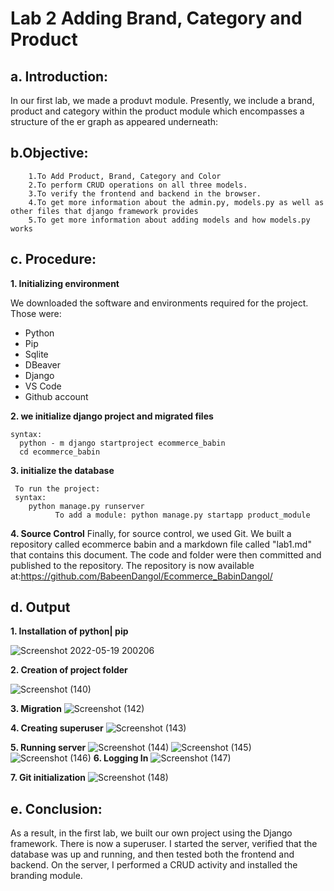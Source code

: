 # Lab 2 Adding Brand, Category and Product


  ## a. Introduction:
  
  In our first lab, we made a produvt module. Presently, we include a brand, product and category within the product module which encompasses a structure of the er graph as appeared underneath:
 
  
   ## b.Objective: 
 
        1.To Add Product, Brand, Category and Color
        2.To perform CRUD operations on all three models.  
        3.To verify the frontend and backend in the browser. 
        4.To get more information about the admin.py, models.py as well as other files that django framework provides
        5.To get more information about adding models and how models.py works

  ## c. Procedure:

**1. Initializing environment**

  We downloaded the software and environments required for the project. Those were:
  * Python
  * Pip
  * Sqlite
  * DBeaver
  * Django
  * VS Code
  * Github account

**2. we initialize django project and migrated files**

    syntax:
      python - m django startproject ecommerce_babin
      cd ecommerce_babin
      
      
 **3. initialize the database** 
 
     To run the project: 
     syntax:              
        python manage.py runserver
              To add a module: python manage.py startapp product_module
              
  **4. Source Control**
Finally, for source control, we used Git. We built a repository called ecommerce babin and a markdown file called "lab1.md" that contains this document. The code and folder were then committed and published to the repository. The repository is now available at:https://github.com/BabeenDangol/Ecommerce_BabinDangol/
  ## d. Output
  **1. Installation of python| pip**
  
  ![Screenshot 2022-05-19 200206](https://user-images.githubusercontent.com/104016877/169320792-2c6f79fe-bdcb-4f56-88a7-1e2d1819bb6d.jpg)
  
 **2. Creation of project folder**
  
  ![Screenshot (140)](https://user-images.githubusercontent.com/104016877/169320992-2c80e80c-dad7-4f71-88be-e6ae7e789b47.png)
  
  **3. Migration**
  ![Screenshot (142)](https://user-images.githubusercontent.com/104016877/169321145-4962e6da-7c1e-4cc4-ae5e-658b4b649f03.png)
  
 **4. Creating superuser**
  ![Screenshot (143)](https://user-images.githubusercontent.com/104016877/169321330-f2701a5e-d205-45d6-b4b8-92413e3106a8.png)
  
  **5. Running server**
  ![Screenshot (144)](https://user-images.githubusercontent.com/104016877/169321535-95662287-26d9-43ed-89c1-28ffb5c0d106.png)
  ![Screenshot (145)](https://user-images.githubusercontent.com/104016877/169321553-0f57b487-3d0c-49e2-ac2a-c57b5998c898.png)
  ![Screenshot (146)](https://user-images.githubusercontent.com/104016877/169321558-621ffa95-a9d6-495a-8917-e76e171bb59a.png)
  **6. Logging In**
  ![Screenshot (147)](https://user-images.githubusercontent.com/104016877/169321604-4ef824c0-fbb7-434a-b351-35968cc6c844.png)
  
  **7. Git initialization**
  ![Screenshot (148)](https://user-images.githubusercontent.com/104016877/169321822-bcbd8020-f83e-4af2-8cdd-89e10767bb0d.png)

  ## e. Conclusion:
  
  As a result, in the first lab, we built our own project using the Django framework. There is now a superuser. I started the server, verified that the database was up and running, and then tested both the frontend and backend. On the server, I performed a CRUD activity and installed the branding module.
